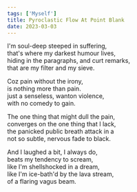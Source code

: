 ```yaml
---  
tags: ['Myself']  
title: Pyroclastic Flow At Point Blank  
date: 2023-03-03  
---
```


I'm soul-deep steeped in suffering,  
that's where my darkest humour lives,  
hiding in the paragraphs, and curt remarks,  
that are my filter and my sieve.

Coz pain without the irony,  
is nothing more than pain.  
just a senseless, wanton violence,  
with no comedy to gain.

The one thing that might dull the pain,  
converges on the one thing that I lack,  
the panicked public breath attack in a  
not so subtle, nervous fade to black.

And I laughed a bit, I always do,  
beats my tendency to scream,  
like I'm shellshocked in a dream,  
like I'm ice-bath'd by the lava stream,  
of a flaring vagus beam.  
